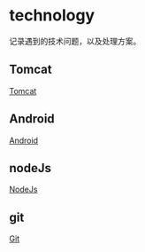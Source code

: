 # technology
记录遇到的技术问题，以及处理方案。

## Tomcat
[Tomcat](https://github.com/OracleGao/technology/blob/master/tomcat.md)

## Android
[Android](https://github.com/OracleGao/technology/blob/master/android.md)

## nodeJs
[NodeJs](https://github.com/OracleGao/technology/blob/master/nodejs.md)

## git
[Git](https://github.com/OracleGao/technology/blob/master/git.md)
